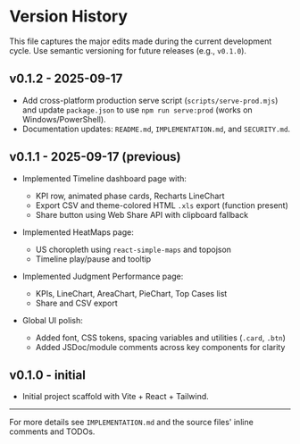 # Version History

This file captures the major edits made during the current development
cycle. Use semantic versioning for future releases (e.g., `v0.1.0`).

## v0.1.2 - 2025-09-17

- Add cross-platform production serve script (`scripts/serve-prod.mjs`) and
  update `package.json` to use `npm run serve:prod` (works on Windows/PowerShell).
- Documentation updates: `README.md`, `IMPLEMENTATION.md`, and `SECURITY.md`.

## v0.1.1 - 2025-09-17 (previous)

- Implemented Timeline dashboard page with:
  - KPI row, animated phase cards, Recharts LineChart
  - Export CSV and theme-colored HTML `.xls` export (function present)
  - Share button using Web Share API with clipboard fallback

- Implemented HeatMaps page:
  - US choropleth using `react-simple-maps` and topojson
  - Timeline play/pause and tooltip

- Implemented Judgment Performance page:
  - KPIs, LineChart, AreaChart, PieChart, Top Cases list
  - Share and CSV export

- Global UI polish:
  - Added font, CSS tokens, spacing variables and utilities (`.card`, `.btn`)
  - Added JSDoc/module comments across key components for clarity

## v0.1.0 - initial

- Initial project scaffold with Vite + React + Tailwind.

---

For more details see `IMPLEMENTATION.md` and the source files' inline
comments and TODOs.
